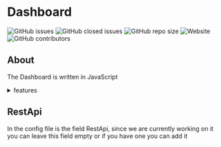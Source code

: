 # Dashboard
![GitHub issues](https://img.shields.io/github/issues/ThanonC/Dashboard)
![GitHub closed issues](https://img.shields.io/github/issues-closed/ThanonC/Dashboard)
![GitHub repo size](https://img.shields.io/github/repo-size/ThanonC/Dashboard)
![Website](https://img.shields.io/website?up_message=online&up_color=green&down_message=offline&down_color=red&url=https%3A%2F%2Fwww.github.com&label=RestApi%20Status%20(currently%20ther%20is%20no))
![GitHub contributors](https://img.shields.io/github/contributors/ThanonC/Dashboard)

## About
The Dashboard is written in JavaScript
<details>
  <summary>features</summary>
  - Discord Notice Message
  - webhook integration to send things
</details>

## RestApi
In the config file is the field RestApi, since we are currently working on it you can leave this field empty or if you have one you can add it
